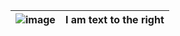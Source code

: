 


|  ![image](https://www.zhifure.com/upload/images/2018/4/2617569410.jpg)  | I am text to the right |
|---|---|

